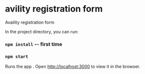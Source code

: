 # avility registration form
Availity registration  form  



In the project directory, you can run:
### `npm install`  -- first time
### `npm start`

Runs the app .
Open [http://localhost:3000](http://localhost:3000) to view it in the browser.

